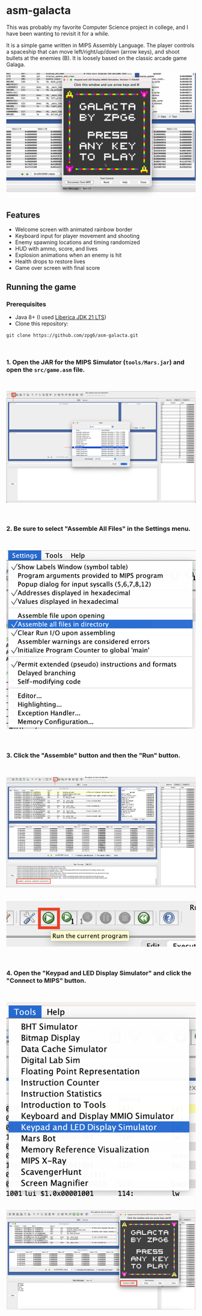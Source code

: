 # asm-galacta

This was probably my favorite Computer Science project in college, and I have been wanting to revisit it for a while.

It is a simple game written in MIPS Assembly Language. The player controls a spaceship that can move left/right/up/down (arrow keys), and shoot bullets at the enemies (B). It is loosely based on the classic arcade game Galaga.

![Main Screen](./docs/00-gameplay.gif)

## Features

- Welcome screen with animated rainbow border
- Keyboard input for player movement and shooting
- Enemy spawning locations and timing randomized
- HUD with ammo, score, and lives
- Explosion animations when an enemy is hit
- Health drops to restore lives
- Game over screen with final score

## Running the game

### Prerequisites

- Java 8+ (I used [Liberica JDK 21 LTS](https://bell-sw.com/pages/downloads/#jdk-21-lts))
- Clone this repository:

```
git clone https://github.com/zpg6/asm-galacta.git
```

<br>

### 1. Open the JAR for the MIPS Simulator (`tools/Mars.jar`) and open the `src/game.asm` file.

<br>

![Open Game](./docs/01-open-game.png)
<br><br><br>

### 2. Be sure to select "Assemble All Files" in the Settings menu.

<br>

![Assemble All Files](./docs/02-assemble-all-files.png)
<br><br><br>

### 3. Click the "Assemble" button and then the "Run" button.

<br>

![Assemble](./docs/03-assemble.png)
<br><br><br>
![Run](./docs/04-run.png)
<br><br><br>

### 4. Open the "Keypad and LED Display Simulator" and click the "Connect to MIPS" button.

<br>

![Open Simulator](./docs/05-open-simulator.png)
<br><br><br>
![Main Screen](./docs/06-main-screen.png)
<br><br><br>
